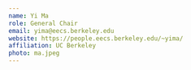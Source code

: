 ```yaml
---
name: Yi Ma
role: General Chair
email: yima@eecs.berkeley.edu
website: https://people.eecs.berkeley.edu/~yima/
affiliation: UC Berkeley
photo: ma.jpeg
---
```

